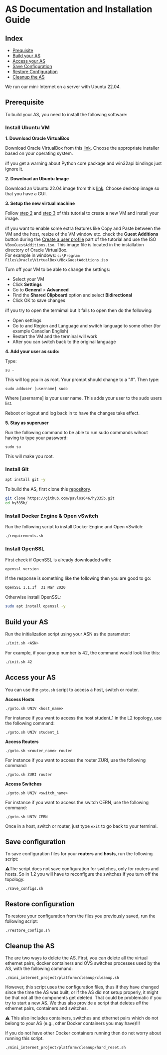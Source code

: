 # AS Documentation and Installation Guide

## Index
* [Prequisite](#prerequisite)
* [Build your AS](#build-your-as)
* [Access your AS](#access-your-as)
* [Save Configuration](#save-configuration)
* [Restore Configuration](#restore-configuration)
* [Cleanup the AS](#cleanup-the-as)


We run our mini-Internet on a server with Ubuntu 22.04.

## Prerequisite

To build your AS, you need to install the following software:

### Install Ubuntu VM

**1. Download Oracle VirtualBox**

Download Oracle VirtualBox from this [link](https://www.oracle.com/virtualization/technologies/vm/downloads/virtualbox-downloads.html).
Choose the appropriate installer based on your operating system.

:information_source:If you get a warning about Python core package and win32api bindings just ignore it.

**2. Download an Ubuntu Image**

Download an Ubuntu 22.04 image from this [link](https://releases.ubuntu.com/22.04/?_gl=1*j6ymv8*_gcl_au*MTgyMjQ4MzM5My4xNzQxMjkzMzI1&_ga=2.62694187.686985968.1741293324-83998459.1741293324). Choose desktop image so that you have a GUI.

**3. Setup the new virtual machine**

Follow [step 2](https://ubuntu.com/tutorials/how-to-run-ubuntu-desktop-on-a-virtual-machine-using-virtualbox#2-create-a-new-virtual-machine) and [step 3](https://ubuntu.com/tutorials/how-to-run-ubuntu-desktop-on-a-virtual-machine-using-virtualbox#3-install-your-image) of this tutorial to create a new VM and install your image.

:information_source:If you want to enable some extra features like Copy and Paste between the VM and the host, resize of the VM window etc. check the **Guest Additions** button during the [Create a user profile](https://ubuntu.com/tutorials/how-to-run-ubuntu-desktop-on-a-virtual-machine-using-virtualbox#p-66495-create-a-user-profile) part of the tutorial and use the ISO `VBoxGuestAdditions.iso`. This image file is located in the installation directory of Oracle VirtualBox.   
For example in windows: `c:\Program Files\Oracle\VirtualBox\VBoxGuestAdditions.iso`

Turn off your VM to be able to change the settings:
* Select your VM
* Click **Settings**
* Go to **General** > **Advanced**
* Find the **Shared Clipboard** option and select **Bidirectional**
* Click OK to save changes

:information_source:If you try to open the termimal but it fails to open then do the following: 
* Open settings
* Go to and Region and Language and switch language to some other (for example Canadian English) 
* Restart the VM and the terminal will work
* After you can switch back to the original language

**4. Add your user as sudo:**

Type:

`su -`

This will log you in as root. Your prompt should change to a "#". Then type:

`sudo adduser [username] sudo`

Where [username] is your user name. This adds your user to the sudo users list.  

Reboot or logout and log back in to have the changes take effect.

**5. Stay as superuser**

Run the following command to be able to run sudo commands wihout having to type your password:

`sudo su`

This will make you root.

### Install Git

```bash
apt install git -y
```

To build the AS, first clone this [repository](https://github.com/pavlos646/hy335b).
```bash
git clone https://github.com/pavlos646/hy335b.git
cd hy335b/
```

### Install Docker Engine & Open vSwitch

Run the following script to install Docker Engine and Open vSwitch:
```bash
./requirements.sh
```

### Install OpenSSL

First check if OpenSSL is already downloaded with:

```bash
openssl version
```
If the response is something like the following then you are good to go:
```bash
OpenSSL 1.1.1f  31 Mar 2020
```

Otherwise install OpenSSL:
```bash
sudo apt install openssl -y
```

## Build your AS

Run the initialization script using your ASN as the parameter:

```bash
./init.sh <ASN>
```
For example, if your group number is 42, the command would look like this:
```bash
./init.sh 42
```

## Access your AS

You can use the `goto.sh` script to access a host, switch or router.  

**Access Hosts**

`./goto.sh UNIV <host_name>`

For instance if you want to access the host student_1 in the L2 topology, use the following command:

`./goto.sh UNIV student_1`

**Access Routers**

`./goto.sh <router_name> router`

For instance if you want to access the router ZURI, use the following command:

`./goto.sh ZURI router`

**Access Switches**

`./goto.sh UNIV <switch_name>`

For instance if you want to access the switch CERN, use the following command:

`./goto.sh UNIV CERN`

Once in a host, switch or router, just type `exit` to go back to your terminal.


## Save configuration

To save configuration files for your **routers** and **hosts**, run the following script:

:warning:The script does not save configuration for switches, only for routers and hosts. So in 1.2 you will have to reconfigure the switches if you turn off the topology.

`./save_configs.sh`

## Restore configuration

To restore your configuration from the files you previously saved, run the following script:

`./restore_configs.sh`


## Cleanup the AS

The are two ways to delete the AS. First, you can delete all the virtual ethernet pairs, docker containers and OVS switches processes used by the AS, with the following command:
```
./mini_internet_project/platform/cleanup/cleanup.sh
```

However, this script uses the configuration files, thus if they have changed since the time the AS was built, or if the AS did not setup properly, it might be that not all the components get deleted. That could be problematic if you try to start a new AS. We thus also provide a script that deletes *all* the ethernet pairs, containers and switches.

:warning: This also includes containers, switches and ethernet pairs which do not belong to your AS (e.g., other Docker containers you may have)!!!

If you do not have other Docker containers running then do not worry about running this script.

```
./mini_internet_project/platform/cleanup/hard_reset.sh
```

